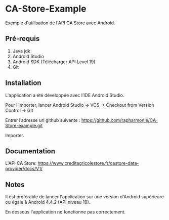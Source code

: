 # CA-Store-Example

Exemple d'utilisation de l'API CA Store avec Android.

## Pré-requis

1. Java jdk
2. Android Studio
3. Android SDK (Télécharger API Level 19)
4. Git

## Installation

L'application a été développée avec l’IDE Android Studio.

Pour l’importer, lancer Android Studio -> VCS -> Checkout from Version Control -> Git

Entrer l’adresse url github suivante : https://github.com/rapharmonie/CA-Store-example.git

Importer. 

## Documentation

L'API CA Store: https://www.creditagricolestore.fr/castore-data-provider/docs/V1/

## Notes

Il est préférable de lancer l'application sur une version d'Android supérieure ou égale à Android 4.4.2 (API niveau 19).

En dessous l'application ne fonctionne pas correctement. 





